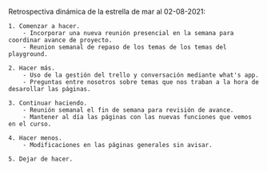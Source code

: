 Retrospectiva dinámica de la estrella de mar al 02-08-2021:

    1. Comenzar a hacer.
        - Incorporar una nueva reunión presencial en la semana para coordinar avance de proyecto. 
        - Reunion semanal de repaso de los temas de los temas del playground.

    2. Hacer más.
        - Uso de la gestión del trello y conversación mediante what's app.
        - Preguntas entre nosotros sobre temas que nos traban a la hora de desarollar las páginas.

    3. Continuar haciendo.
        - Reunión semanal el fin de semana para revisión de avance.
        - Mantener al día las páginas con las nuevas funciones que vemos en el curso.

    4. Hacer menos.
        - Modificaciones en las páginas generales sin avisar.

    5. Dejar de hacer.